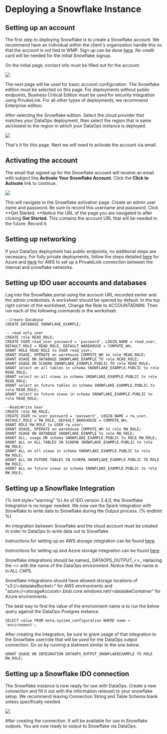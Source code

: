 # Deploying a Snowflake Instance

## Setting up an account

The first step to deploying Snowflake is to create a Snowflake account. We recommend have an individual within the client's organization handle this so that the account is not tied to WMP. Sign up can be done [here](https://signup.snowflake.com). No credit card will be needed for the initial Snowflake signup.

On the initial page, contact info must be filled out for the account.&#x20;

![](<../../.gitbook/assets/image (120).png>)

The next page will be used for basic account configuration. The Snowflake edition must be selected on this page. For deployments without public endpoints, Business Critical Edition must be used for security integration using PrivateLink. For all other types of deployments, we recommend Enterprise edition.&#x20;

After selecting the Snowflake edition. Select the cloud provider that matches your DataOps deployment, then select the region that is same as/closest to the region in which your DataOps instance is deployed.

![](<../../.gitbook/assets/image (206).png>)

That's it for this page. Next we will need to activate the account via email.

## Activating the account

The email that signed up for the Snowflake account will receive an email with subject line **Activate Your Snowflake Account**. Click the **Click to Activate** link to continue.

![](<../../.gitbook/assets/image (187).png>)

This will navigate to the Snowflake activation page. Create an admin user name and password. Be sure to record this username and password. Click **Get Started. **Notice the URL of the page you are navigated to after clicking **Get Started**. This contains the account URL that will be needed in the future. Record it.

## Setting up networking

If your DataOps deployment has public endpoints, no additional steps are necessary. For fully private deployments, follow the steps detailed [here](https://docs.snowflake.com/en/user-guide/privatelink-azure.html#configuring-access-to-snowflake-with-azure-private-link) for Azure and [here](https://docs.snowflake.com/en/user-guide/admin-security-privatelink.html#what-is-aws-privatelink) for AWS to set up a PrivateLink connection between the internal and snowflake networks.

## Setting up IDO user accounts and databases

Log into the Snowflake portal using the account URL recorded earlier and the admin credentials. A worksheet should be opened by default. In the top right corner of the worksheet, Change the Role to ACCOUNTADMIN. Then run each of the following commands in the worksheet.&#x20;

```
--Create Database
CREATE DATABASE SNOWFLAKE_EXAMPLE;

-- read only user
CREATE role READ_ROLE;
CREATE USER read_user password = 'password', LOGIN_NAME = read_user, DEFAULT_ROLE = READ_ROLE, DEFAULT_WAREHOUSE = COMPUTE_WH;
GRANT ROLE READ_ROLE to USER read_user;
GRANT USAGE, OPERATE on warehouse COMPUTE_WH to role READ_ROLE;
GRANT USAGE ON DATABASE SNOWFLAKE_EXAMPLE TO role READ_ROLE;
GRANT USAGE ON SCHEMA SNOWFLAKE_EXAMPLE.PUBLIC TO role READ_ROLE;
GRANT select on all tables in schema SNOWFLAKE_EXAMPLE.PUBLIC to role READ_ROLE;
GRANT select on all views in schema SNOWFLAKE_EXAMPLE.PUBLIC to role READ_ROLE;
GRANT select on future tables in schema SNOWFLAKE_EXAMPLE.PUBLIC to role READ_ROLE;
GRANT select on future views in schema SNOWFLAKE_EXAMPLE.PUBLIC to role READ_ROLE;

--Read/Write User
CREATE role RW_ROLE;
CREATE USER rw_user password = 'password', LOGIN_NAME = rw_user, DEFAULT_ROLE = RW_ROLE, DEFAULT_WAREHOUSE = COMPUTE_WH;
GRANT ROLE RW_ROLE to USER rw_user;
GRANT USAGE, OPERATE on warehouse COMPUTE_WH to role RW_ROLE;
GRANT USAGE ON DATABASE SNOWFLAKE_EXAMPLE to role RW_ROLE;
GRANT ALL, usage ON schema SNOWFLAKE_EXAMPLE.PUBLIC to ROLE RW_ROLE;
GRANT ALL on ALL TABLES IN SCHEMA SNOWFLAKE_EXAMPLE.PUBLIC to role RW_ROLE;
GRANT ALL on all views in schema SNOWFLAKE_EXAMPLE.PUBLIC to role RW_ROLE;
GRANT ALL ON FUTURE TABLES IN SCHEMA SNOWFLAKE_EXAMPLE.PUBLIC TO ROLE RW_ROLE;
GRANT ALL on future views in schema SNOWFLAKE_EXAMPLE.PUBLIC to role RW_ROLE;

```

## Setting up a Snowflake Integration

{% hint style="warning" %}
As of IDO version 2.4.0, the Snowflake Integration is no longer needed. We now use the Spark integration with Snowflake to write data to Snowflake during the Output process.&#x20;
{% endhint %}

An integration between Snowflake and the cloud account must be created in order to DataOps to write data out to Snowflake.&#x20;

Instructions for setting up an AWS storage integration can be found [here](https://docs.snowflake.com/en/user-guide/data-load-s3-config-storage-integration.html).

Instructions for setting up and Azure storage integration can be found [here](https://docs.snowflake.com/en/user-guide/data-load-azure-config.html#option-1-configuring-a-snowflake-storage-integration).

Snowflake integrations should be named_ DATAOPS\_OUTPUT\_<>_ replacing the <> with the name of the DataOps environment. Notice that the name is in ALL CAPS.&#x20;

Snowflake integrations should have allowed storage locations of "s3://\<datalakeBucket>" for AWS environments and "azure://\<storageAccount>.blob.core.windows.net/\<datalakeContainer" for Azure environments.

The best way to find the value of the environment name is to run the below query against the DataOps Postgres instance.&#x20;

```
SELECT value FROM meta.system_configuration WHERE name = 'environment';
```

After creating the integration, be sure to grant usage of that integration to the Snowflake user/role that will be used for the DataOps output connection. Do so by running a statment similar to the one below.

```
GRANT USAGE ON INTEGRATION DATAOPS_OUTPUT_SNOWFLAKEEXAMPLE TO ROLE RW_ROLE;
```

## Setting up a Snowflake IDO connection

The Snowflake instance is now ready for use with DataOps. Create a new connection and fill it out with the information relevant to your snowflake setup. We recommend leaving Connection String and Table Schema blank unless specifically needed.

![](<../../.gitbook/assets/image (209).png>)

After creating the connection. It will be available for use in Snowflake outputs. You are now ready to output to Snowflake via DataOps.
